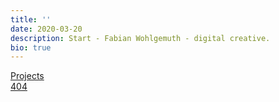 ```yaml
---
title: ''
date: 2020-03-20
description: Start - Fabian Wohlgemuth - digital creative.
bio: true
---
```


[Projects](/projects)  
[404](/404)